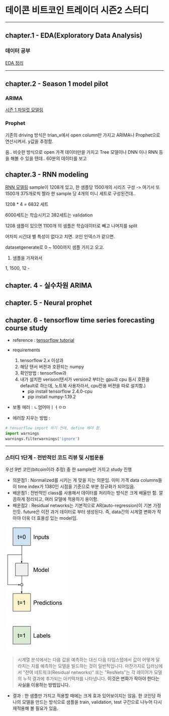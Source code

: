 # 데이콘 비트코인 트레이더 시즌2 스터디
___
## chapter.1 - EDA(Exploratory Data Analysis)
### 데이터 공부
<a href ='./coin_eda.ipynb'>EDA 정리</a>
___

## chapter.2 - Season 1 model pilot
### ARIMA
<a href ='./season1_pilot.ipynb'>시즌 1 파일럿 모델링</a>

### Prophet
기존의 driving 방식은 trian_x에서 open column만 가지고 
ARIMA나 Prophet으로 연산시켜서.
y값을 추정함.


음.. 비슷한 방식으로 open 가격 데이터만을 가지고
Tree 모델이나
DNN 이나 
RNN 등을 해볼 수 있을 텐데..
60분의 데이터를 보고 

## chapter.3 - RNN modeling
<a href ='./rnn_modeling.ipynb'>RNN 모델링</a>
sample이 1208개 있고, 한 샘플당 1500개의 시리즈 구성 -> 여기서 또 1500개 375개로씩 짤라
한 sample 당 4개의 미니 세트로 구성된건데.. 

1208 * 4 = 6832 세트

6000세트는 학습시키고
382세트는 validation 

1208 샘플이 있으면 1100개 의 샘플은 학습데이터로 빼고 나머지를 split 


어차피 시간대 별 특성이 없다고 치면. 코인 인덱스가 같으면. 

datasetgenerate로 0 ~ 1000까지 샘플 가지고 오고.
1. 샘플을 가져와서 

1, 1500, 12 - 


## chapter. 4 - 실수차원 ARIMA
## chapter. 5 - Neural prophet
## chapter. 6 - tensorflow time series forecasting course study

* reference : <a href = 'https://www.tensorflow.org/tutorials/structured_data/time_series?hl=ko#%EB%8B%A8%EC%9D%BC_%EC%8A%A4%ED%85%9D_%EB%AA%A8%EB%8D%B8'>tensorflow tutorial</a>
* requirements 
    1. tensorflow 2.x 이상과
    2. 해당 텐서 버젼과 호환되는 numpy 
    3. 확인방법 : tensorflow과
    4. 내가 설치한 verison(텐서가 version2 부터는 gpu과 cpu 동시 호환을 default로 하는데, 노트북 사용자라서, cpu전용 버젼을 따로 설치함.)
        * pip install tensorflow 2.4.0-cpu
        * pip install numpy-1.19.2

* 보통 에러 : ㄴ엄어마ㅣㅓㅇㅁ
* 에러창 지우는 방법 : 
```python
# tensorflow import 하기 전에, define 해야 함.
import warnings
warnings.filterwarnings('ignore')
```
___
### 스터디 1단계 - 전반적인 코드 리뷰 및 시범운용
우선 9번 코인(bitcoin이라 추정) 중 한 sample만 가지고 study 진행   
* 의문점1 : Normalized를 시키는 게 맞을 지는 의문임. 이미 가격 data columns들이 time index가 1380인 시점을 기준으로 부분 정규화가 되어있음.   
* 배운점1 : 전반적인 class를 사용해서 데이터를 처리하는 방식은 크게 배울만 함. 깔끔하게 정리되고, 여러 모델에 적용하기 용이함.
* 배운점2 : Residual networks는 기본적으로 AR(auto-regression)이 기본 가정인듯. future은 이전 과거 데이터로 부터 생성된다. 즉, data간의 시게열 변화가 작아야 더욱 더 효용성 있는 model임.

![resnet_image](./images/residual.png)

> 시계열 분석에서는 다음 값을 예측하는 대신 다음 타임스텝에서 값이 어떻게 달라지는 지를 예측하는 모델을 빌드하는 것이 일반적입니다. 마찬가지로 딥러닝에서 "잔여 네트워크(Residual networks)" 또는 "ResNets"는 각 레이어가 모델의 누적 결과에 추가되는 아키텍처를 나타냅니다. **이것은 변화가 작아야 한다는 사실을 이용하는 방법입니다.**

* 결과 : 한 샘플만 가지고 적용할 때에는 크게 효과 있어보이지는 않음. 한 코인당 하나의 모델을 만드는 방식으로 샘플을 train, validation, test 구간으로 나누어 다시 재적용해 볼 필요가 있음.

